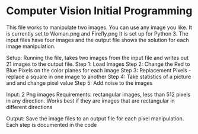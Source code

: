 # Computer Vision Initial Programming

This file works to manipulate two images.  You can use any image you like. It is currently set to Woman.png and Firefly.png  It is set up for Python 3.  The input files have four images and the output file shows the solution for each image manipulation.

Setup: Running the file, takes two images from the input file and writes out 21 images to the output file.
Step 1: Load Images
Step 2: Change the Red to Blue Pixels on the color planes for each image
Step 3: Replacement Pixels - replace a square in one image to another
Step 4: Take statistics of a picture and and change pixel value
Step 5: Add noise to the images

Input: 2 Png images
Requirements: rectangular images, less than 512 pixels in any direction. Works best if they are images that are rectangular in different directions

Output: Save the image files to an output file for each pixel manipulation. Each step is documented in the code
